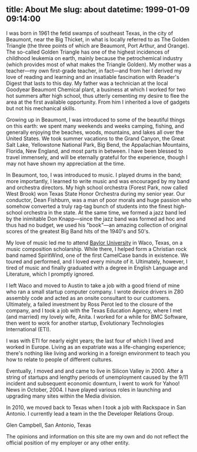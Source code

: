 title: About Me
slug: about
datetime: 1999-01-09 09:14:00
---
I was born in 1961 the fetid swamps of southeast Texas, in the city
of Beaumont, near the Big Thicket, in what is locally referred to
as The Golden Triangle (the three points of which are Beaumont,
Port Arthur, and Orange). The so-called Golden Triangle has one of
the highest incidences of childhood leukemia on earth, mainly because
the petrochemical industry (which provides most of what makes the
Triangle Golden). My mother was a teacher&mdash;my own first-grade
teacher, in fact&mdash;and from her I derived my love of reading
and learning and an insatiable fascination with Reader's Digest
that lasts to this day. My father was a technician at the local
Goodyear Beaumont Chemical plant, a business at which I worked for
two hot summers after high school, thus utterly cementing my desire
to flee the area at the first available opportunity. From him I
inherited a love of gadgets but not his mechanical skills.

Growing up in Beaumont, I was introduced to some of the beautiful
things on this earth: we spent many weekends and weeks camping,
fishing, and generally enjoying the beaches, woods, mountains, and
lakes all over the United States. We took summer vacations to the
Grand Canyon, the Great Salt Lake, Yellowstone National Park, Big
Bend, the Appalachian Mountains, Florida, New England, and most
parts in between. I have been blessed to travel immensely, and will
be eternally grateful for the experience, though I may not have
shown my appreciation at the time.

In Beaumont, too, I was introduced to music. I played drums in the
band; more importantly, I learned to write music and was encouraged
by my band and orchestra directors. My high school orchestra (Forest
Park, now called West Brook) won Texas State Honor Orchestra during
my senior year. Our conductor, Dean Fishburn, was a man of poor
morals and huge passion who somehow converted a truly rag-tag bunch
of students into the finest high-school orchestra in the state. At
the same time, we formed a jazz band led by the inimitable Don
Knapp&mdash;since the jazz band was formed ad hoc and thus had no
budget, we used his "book"&mdash;an amazing collection of original
scores of the greatest Big Band hits of the 1940's and 50's.

My love of music led me to attend [Baylor
University](http://www.baylor.edu) in Waco, Texas, on a music
composition scholarship. While there, I helped form a Christian
rock band named SpiritWind, one of the first CamelCase bands in
existence. We toured and performed, and I loved every minute of it.
Ultimately, however, I tired of music and finally graduated with a
degree in English Language and Literature, which I promptly ignored.

I left Waco and moved to Austin to take a job with a good friend
of mine who ran a small startup computer company. I wrote device
drivers in Z80 assembly code and acted as an onsite consultant to
our customers. Ultimately, a failed investment by Ross Perot led
to the closure of the company, and I took a job with the Texas
Education Agency, where I met (and married) my lovely wife, Anita.
I worked for a while for BMC Software, then went to work for another
startup, Evolutionary Technologies International (ETI).

I was with ETI for nearly eight years; the last four of which I
lived and worked in Europe. Living as an expatriate was a life-changing
experience; there's nothing like living and working in a foreign
environment to teach you how to relate to people of different
cultures.

Eventually, I moved and and came to live in Silicon Valley in 2000.
After a string of startups and lengthy periods of unemployment
caused by the 9/11 incident and subsequent economic downturn, I
went to work for Yahoo! News in October, 2004. I have played various
roles in launching and upgrading many sites within the Media division.

In 2010, we moved back to Texas when I took a job with Rackspace
in San Antonio. I currently lead a team in the the Developer Relations
Group.

Glen Campbell, San Antonio, Texas

<p class="muted">
The opinions and information on this site are my own and do not reflect the
official position of my employer or any other entity.
</p>
